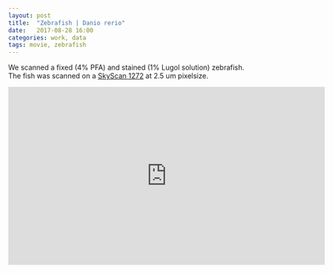 ```yaml
---
layout: post
title:  "Zebrafish | Danio rerio"
date:   2017-08-28 16:00
categories: work, data
tags: movie, zebrafish
---
```


We scanned a fixed (4% PFA) and stained (1% Lugol solution) zebrafish.
The fish was scanned on a [SkyScan 1272](http://bruker-microct.com/products/1272.htm) at 2.5 um pixelsize.

<iframe src="https://player.vimeo.com/video/179027348" width="640" height="360" frameborder="0" webkitallowfullscreen mozallowfullscreen allowfullscreen></iframe>
